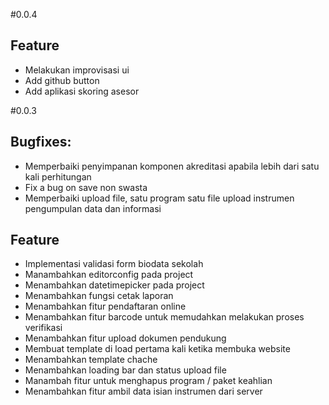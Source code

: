 #0.0.4

## Feature

- Melakukan improvisasi ui
- Add github button
- Add aplikasi skoring asesor

#0.0.3

## Bugfixes:

- Memperbaiki penyimpanan komponen akreditasi apabila lebih dari satu kali perhitungan
- Fix a bug on save non swasta
- Memperbaiki upload file, satu program satu file upload instrumen pengumpulan data dan informasi

## Feature

- Implementasi validasi form biodata sekolah
- Manambahkan editorconfig pada project
- Menambahkan datetimepicker pada project
- Menambahkan fungsi cetak laporan
- Menambahkan fitur pendaftaran online
- Menambahkan fitur barcode untuk memudahkan melakukan proses verifikasi
- Menambahkan fitur upload dokumen pendukung
- Membuat template di load pertama kali ketika membuka website
- Menambahkan template chache
- Menambahkan loading bar dan status upload file
- Manambah fitur untuk menghapus program / paket keahlian
- Menambahkan fitur ambil data isian instrumen dari server